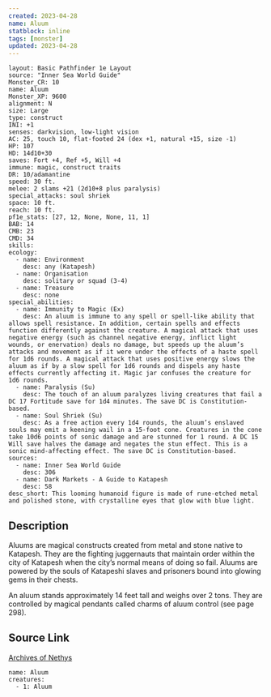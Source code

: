 ```yaml
---
created: 2023-04-28
name: Aluum
statblock: inline
tags: [monster]
updated: 2023-04-28
---
```

```statblock
layout: Basic Pathfinder 1e Layout
source: "Inner Sea World Guide"
Monster_CR: 10
name: Aluum
Monster_XP: 9600
alignment: N
size: Large
type: construct
INI: +1
senses: darkvision, low-light vision
AC: 25, touch 10, flat-footed 24 (dex +1, natural +15, size -1)
HP: 107
HD: 14d10+30
saves: Fort +4, Ref +5, Will +4
immune: magic, construct traits
DR: 10/adamantine
speed: 30 ft.
melee: 2 slams +21 (2d10+8 plus paralysis)
special_attacks: soul shriek
space: 10 ft.
reach: 10 ft.
pf1e_stats: [27, 12, None, None, 11, 1]
BAB: 14
CMB: 23
CMD: 34
skills: 
ecology:
  - name: Environment
    desc: any (Katapesh)
  - name: Organisation
    desc: solitary or squad (3-4)
  - name: Treasure
    desc: none
special_abilities:
  - name: Immunity to Magic (Ex)
    desc: An aluum is immune to any spell or spell-like ability that allows spell resistance. In addition, certain spells and effects function differently against the creature. A magical attack that uses negative energy (such as channel negative energy, inflict light wounds, or enervation) deals no damage, but speeds up the aluum’s attacks and movement as if it were under the effects of a haste spell for 1d6 rounds. A magical attack that uses positive energy slows the aluum as if by a slow spell for 1d6 rounds and dispels any haste effects currently affecting it. Magic jar confuses the creature for 1d6 rounds.
  - name: Paralysis (Su)
    desc: The touch of an aluum paralyzes living creatures that fail a DC 17 Fortitude save for 1d4 minutes. The save DC is Constitution-based.
  - name: Soul Shriek (Su)
    desc: As a free action every 1d4 rounds, the aluum’s enslaved souls may emit a keening wail in a 15-foot cone. Creatures in the cone take 10d6 points of sonic damage and are stunned for 1 round. A DC 15 Will save halves the damage and negates the stun effect. This is a sonic mind-affecting effect. The save DC is Constitution-based.
sources:
  - name: Inner Sea World Guide
    desc: 306
  - name: Dark Markets - A Guide to Katapesh
    desc: 58
desc_short: This looming humanoid figure is made of rune-etched metal and polished stone, with crystalline eyes that glow with blue light.
```
## Description
Aluums are magical constructs created from metal and stone native to Katapesh. They are the fighting juggernauts that maintain order within the city of Katapesh when the city’s normal means of doing so fail. Aluums are powered by the souls of Katapeshi slaves and prisoners bound into glowing gems in their chests.

An aluum stands approximately 14 feet tall and weighs over 2 tons. They are controlled by magical pendants called charms of aluum control (see page 298).
## Source Link
[Archives of Nethys](https://aonprd.com/MonsterDisplay.aspx?ItemName=Aluum)
```encounter-table
name: Aluum
creatures:
  - 1: Aluum
```
